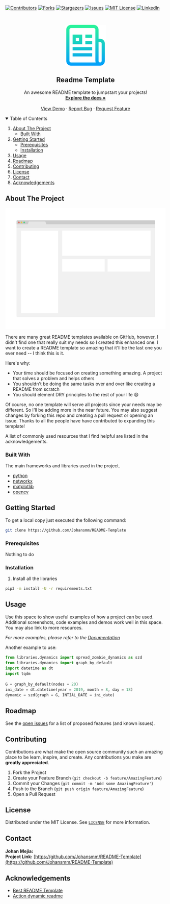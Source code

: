 <!--
*** Template auto-generated
-->

<!-- PROJECT SHIELDS -->
<!-- START readme-templates/header.md -->
[![Contributors][contributors-shield]][contributors-url]
[![Forks][forks-shield]][forks-url]
[![Stargazers][stars-shield]][stars-url]
[![Issues][issues-shield]][issues-url]
[![MIT License][license-shield]][license-url]
[![LinkedIn][linkedin-shield]][linkedin-url]
<!-- END readme-templates/header.md -->

<!-- PROJECT LOGO -->
<br />
<p align="center">
  <a href="https://github.com/Johansmm/README-Template">
    <img src="/images/logo.png" alt="Logo">
  </a>

  <h2 align="center"><b> Readme Template </h2></b>

  <p align="center">
    An awesome README template to jumpstart your projects!
    <br />
    <a href="https://github.com/Johansmm/README-Template"><strong>Explore the docs »</strong></a>
    <br />
    <br />
    <a href="https://github.com/Johansmm/README-Template">View Demo</a>
    ·
    <a href="https://github.com/Johansmm/README-Template/issues">Report Bug</a>
    ·
    <a href="https://github.com/Johansmm/README-Template/issues">Request Feature</a>
  </p>
</p>

<!-- START readme-templates/2-table_contents.md -->
<details open="open">
  <summary>Table of Contents</summary>
  <ol>
    <li>
      <a href="#about-the-project">About The Project</a>
      <ul>
        <li><a href="#built-with">Built With</a></li>
      </ul>
    </li>
    <li>
      <a href="#getting-started">Getting Started</a>
      <ul>
        <li><a href="#prerequisites">Prerequisites</a></li>
        <li><a href="#installation">Installation</a></li>
      </ul>
    </li>
    <li><a href="#usage">Usage</a></li>
    <li><a href="#roadmap">Roadmap</a></li>
    <li><a href="#contributing">Contributing</a></li>
    <li><a href="#license">License</a></li>
    <li><a href="#contact">Contact</a></li>
    <li><a href="#acknowledgements">Acknowledgements</a></li>
  </ol>
</details>
<!-- END readme-templates/2-table_contents.md -->

<!-- ABOUT THE PROJECT -->
## About The Project  
<a href="https://github.com/Johansmm/README-Template"> <img src="/images/screenshot.png"></a>

There are many great README templates available on GitHub, however, I didn't find one that really suit my needs so I created this enhanced one. I want to create a README template so amazing that it'll be the last one you ever need -- I think this is it.

Here's why:
* Your time should be focused on creating something amazing. A project that solves a problem and helps others
* You shouldn't be doing the same tasks over and over like creating a README from scratch
* You should element DRY principles to the rest of your life :smile:

Of course, no one template will serve all projects since your needs may be different. So I'll be adding more in the near future. You may also suggest changes by forking this repo and creating a pull request or opening an issue. Thanks to all the people have have contributed to expanding this template!

A list of commonly used resources that I find helpful are listed in the acknowledgements.

### Built With  
The main frameworks and libraries used in the project.
* [python](https://rasa.com/)
* [networkx](https://networkx.org/)
* [matplotlib](https://matplotlib.org/)
* [opencv](https://opencv.org/)

<!-- GETTING STARTED -->
## Getting Started  
To get a local copy just executed the following command:

```sh
git clone https://github.com/Johansmm/README-Template
```

### Prerequisites  
Nothing to do

### Installation  
1. Install all the libraries

```sh
pip3 -m install -U -r requirements.txt
```

<!-- USAGE EXAMPLES -->
## Usage  
Use this space to show useful examples of how a project can be used. Additional screenshots, code examples and demos work well in this space. You may also link to more resources.

_For more examples, please refer to the [Documentation](https://example.com)_

Another example to use:
```python
from libraries.dynamics import spread_zombie_dynamics as szd
from libraries.dynamics import graph_by_default
import datetime as dt
import tqdm

G = graph_by_default(nodes = 20)
ini_date = dt.datetime(year = 2019, month = 8, day = 18)
dynamic = szd(graph = G, INTIAL_DATE = ini_date)
```


<!-- START readme-templates/6-roadmap.md -->
## Roadmap  
See the [open issues](https://github.com/Johansmm/README-Template/issues) for a list of proposed features (and known issues).<!-- END readme-templates/6-roadmap.md -->

<!-- START readme-templates/7-contribution.md -->
## Contributing  
Contributions are what make the open source community such an amazing place to be learn, inspire, and create. Any contributions you make are **greatly appreciated**.

1. Fork the Project
2. Create your Feature Branch (`git checkout -b feature/AmazingFeature`)
3. Commit your Changes (`git commit -m 'Add some AmazingFeature'`)
4. Push to the Branch (`git push origin feature/AmazingFeature`)
5. Open a Pull Request<!-- END readme-templates/7-contribution.md -->

<!-- START readme-templates/8-license.md -->
## License  
Distributed under the MIT License. See [`LICENSE`](https://github.com/Johansmm/README-Template/blob/main/LICENSE) for more information.<!-- END readme-templates/8-license.md -->

<!-- START readme-templates/9-contact.md -->
## Contact  
**Johan Mejia:**  <a href="https://www.linkedin.com/in/Johansmm/"> <img src="https://image.flaticon.com/icons/png/512/174/174857.png" width="16" height="16"></a> <a href="mailto:johan-steven.mejia-mogollon@imt-atlantique.net"> <img src="https://image.flaticon.com/icons/png/512/732/732200.png" width="16" height="16"></a> <a href="https://github.com/Johansmm"> <img src="https://image.flaticon.com/icons/png/512/733/733553.png" width="16" height="16"></a><br/>
**Project Link:**  [https://github.com/Johansmm/README-Template](https://github.com/Johansmm/README-Template)<!-- END readme-templates/9-contact.md -->

<!-- ACKNOWLEDGEMENTS -->
## Acknowledgements  
* [Best README Template](https://github.com/othneildrew/Best-README-Template)
* [Action dynamic readme](https://github.com/varunsridharan/action-dynamic-readme/)


<!-- MARKDOWNS AND LINKS -->
<!-- START readme-templates/links.md -->
<!-- https://www.markdownguide.org/basic-syntax/#reference-style-links -->
[contributors-shield]: https://img.shields.io/github/contributors/Johansmm/README-Template.svg?style=for-the-badge
[contributors-url]: https://github.com/Johansmm/README-Template/graphs/contributors
[forks-shield]: https://img.shields.io/github/forks/Johansmm/README-Template.svg?style=for-the-badge
[forks-url]: https://github.com/Johansmm/README-Template/network/members
[stars-shield]: https://img.shields.io/github/stars/Johansmm/README-Template.svg?style=for-the-badge
[stars-url]: https://github.com/Johansmm/README-Template/stargazers
[issues-shield]: https://img.shields.io/github/issues/Johansmm/README-Template.svg?style=for-the-badge
[issues-url]: https://github.com/Johansmm/README-Template/issues
[license-shield]: https://img.shields.io/github/license/Johansmm/README-Template.svg?style=for-the-badge
[license-url]: https://github.com/Johansmm/README-Template/blob/main/LICENSE
[linkedin-shield]: https://img.shields.io/badge/-LinkedIn-black.svg?style=for-the-badge&logo=linkedin&colorB=555
[linkedin-url]: https://www.linkedin.com/in/Johansmm
<!-- END readme-templates/links.md -->
